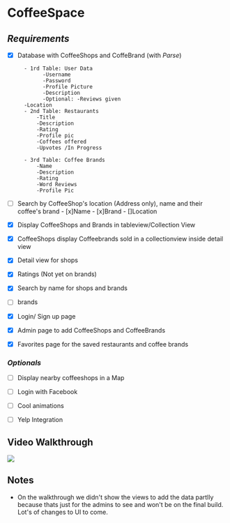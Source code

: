 # CoffeeSpace

## *Requirements* 
- [X] Database with CoffeeShops and CoffeBrand (with *Parse*)

        - 1rd Table: User Data
              -Username
              -Password
              -Profile Picture
              -Description
              -Optional: -Reviews given
        -Location
        - 2nd Table: Restaurants
            -Title
            -Description
            -Rating
            -Profile pic
            -Coffees offered
            -Upvotes /In Progress
            
        - 3rd Table: Coffee Brands
            -Name
            -Description
            -Rating
            -Word Reviews
            -Profile Pic
- [ ] Search by CoffeeShop's location (Address only), name and their coffee's brand
        - [x]Name
        - [x]Brand
        - []Location
- [X] Display CoffeeShops and Brands in tableview/Collection View
- [x] CoffeeShops display Coffeebrands sold in a collectionview inside detail view
- [x] Detail view for shops 
- [x] Ratings (Not yet on brands)
- [x] Search by name for shops and brands
- [ ] brands
- [X] Login/ Sign up page 
- [x] Admin page to add CoffeeShops and CoffeeBrands
- [x] Favorites page for the saved restaurants and coffee brands 

### *Optionals* 

- [ ] Display nearby coffeeshops in a Map 
- [ ] Login with Facebook 
- [ ] Cool animations 
- [ ] Yelp Integration


## Video Walkthrough 

<img src='http://i.imgur.com/bK3bqBb.gif'/>

## Notes
- On the walkthrough we didn't show the views to add the data partlly because thats just for the admins to see and won't be on the final build. Lot's of changes to UI to come.
